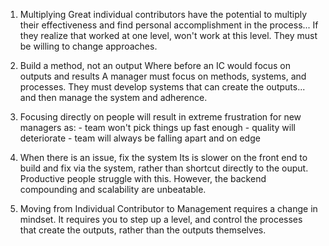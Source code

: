 1. Multiplying Great individual contributors have the potential to multiply their effectiveness and find personal accomplishment in the process... If they realize that worked at one level, won't work at this level. They must be willing to change approaches.

2. Build a method, not an output Where before an IC would focus on outputs and results A manager must focus on methods, systems, and processes. They must develop systems that can create the outputs... and then manage the system and adherence.

3. Focusing directly on people will result in extreme frustration for new managers as: - team won't pick things up fast enough - quality will deteriorate - team will always be falling apart and on edge

4. When there is an issue, fix the system Its is slower on the front end to build and fix via the system, rather than shortcut directly to the ouput. Productive people struggle with this. However, the backend compounding and scalability are unbeatable.

5. Moving from Individual Contributor to Management requires a change in mindset. It requires you to step up a level, and control the processes that create the outputs, rather than the outputs themselves.